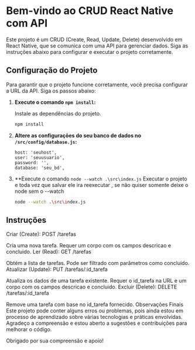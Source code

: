 # Bem-vindo ao CRUD React Native com API

Este projeto é um CRUD (Create, Read, Update, Delete) desenvolvido em React Native, que se comunica com uma API para gerenciar dados. Siga as instruções abaixo para configurar e executar o projeto corretamente.

## Configuração do Projeto

Para garantir que o projeto funcione corretamente, você precisa configurar a URL da API. Siga os passos abaixo:

1. **Execute o comando `npm install`:**

   Instale as dependências do projeto.

   ```bash
   npm install
   ```

2. **Altere as configurações do seu banco de dados no `/src/config/database.js`:**
    ```
    host: 'seuhost', 
    user: 'seuusuario', 
    password: '',
    database: 'seu_bd',
    
    ```
    
3. **Execute o comando `node --watch .\src\index.js`
    Executar o projeto e toda vez que salvar ele ira reexecutar , se não quiser somente deixe o node sem o --watch

    ```bash
   node --watch .\src\index.js
   ```

## Instruções

Criar (Create): POST /tarefas

Cria uma nova tarefa.
Requer um corpo com os campos descricao e concluido.
Ler (Read): GET /tarefas

Obtém a lista de tarefas. Pode ser filtrado com parâmetros como concluido.
Atualizar (Update): PUT /tarefas/:id_tarefa

Atualiza os dados de uma tarefa existente.
Requer o id_tarefa na URL e um corpo com os campos descricao e concluido.
Excluir (Delete): DELETE /tarefas/:id_tarefa

Remove uma tarefa com base no id_tarefa fornecido.
Observações Finais
Este projeto pode conter alguns erros ou problemas, pois ainda estou em processo de aprendizado sobre várias tecnologias e práticas envolvidas. Agradeço a compreensão e estou aberto a sugestões e contribuições para melhorar o código.


Obrigado por sua compreensão e apoio!